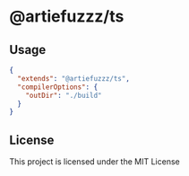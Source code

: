 # @artiefuzzz/ts

## Usage

```json
{
  "extends": "@artiefuzzz/ts",
  "compilerOptions": {
    "outDir": "./build"
  }
}
```

## License

This project is licensed under the MIT License
